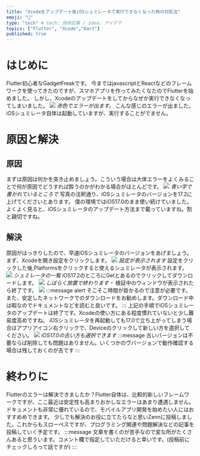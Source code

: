 ```yaml
---
title: "Xcodeをアップデート後iOSシュミレータで実行できなくなった時の対処法"
emoji: "📲"
type: "tech" # tech: 技術記事 / idea: アイデア
topics: ["Flutter", "Xcode","Dart"]
published: true
---
```

# はじめに
Flutter初心者なGadgetFreakです。
今まではjavascriptとReactなどのフレームワークを使ってきたのですが、スマホアプリを作ってみたくなたのでFlutterを始めました。
しかし、Xcodeのアップデートをしてからなぜか実行できなくなってしまいました。
![](https://storage.googleapis.com/zenn-user-upload/777c4dc21b5a-20231217.png)
*赤色でエラーが出ます。*
こんな感じのエラーが出ました。iOSシュミレータ自体は起動していますが、実行することがでません。
# 原因と解決
## 原因
まずは原因は何かを突き止めましょう。こういう場合は大体エラーをよくみることで何が原因でどうすれば酔うのかがわかる場合がほとんどです。
![](https://storage.googleapis.com/zenn-user-upload/c1d2211dafcc-20231217.png)
*青い字で書かれているところで*
写真の注釈通り、iOSシュミレータのバージョンを17.2に上げてくださいとあります。
僕の環境ではiOS17.0のまま使い続けていました。
よくよく見ると、iOSシュミレータのアップデート方法まで載っていますね。割と親切ですね。
## 解決
原因がはっきりしたので、早速iOSシュミレータのバージョンをあげましょう。
まず、Xcodeを開き設定をクリックします。
![](https://storage.googleapis.com/zenn-user-upload/448666f92299-20231217.png)
*設定が表示されます*
設定をクリックした後,Platformsをクリックすると使えるシュミレータが表示されます。
![](https://storage.googleapis.com/zenn-user-upload/17e2ba088e2a-20231217.png)
*シュミレータの一覧*
iOS17.2のところにGetとあるのでクリックしてダウンロードします。
![](https://storage.googleapis.com/zenn-user-upload/b1c594c29300-20231217.png)
*しばらく放置で終わります・*
検証中のウィンドウが表示されたら終了です。
![](https://storage.googleapis.com/zenn-user-upload/2ef0bf5ff9ac-20231217.png)
:::message alert
そこそこ時間が掛かるので注意が必要です。また、安定したネットワークでのダウンロードをお勧めします。ダウンロード中は暇なのでドキュメントなどを読むと良いです。
:::
上記の手順でiOSシュミレータのアップデートは終了です。Xcodeの使い方にある程度慣れていないと少し難易度高めですね。
iOSシュミレータを再起動しても17.0で立ち上がってしまう場合はアプリアイコン右クリックで、Deviceのクリックして新しい方を選択してください。
![](https://storage.googleapis.com/zenn-user-upload/d97c8075029f-20231217.png)
*iOS17.0の古い方も選択できます*
:::message
古いバージョンは不要ならば削除しても問題はありません。いくつかのヴバージョンで動作確認する場合は残しておくのが吉です
:::
# 終わりに
Flutterのエラーは解決できましたか？Flutter自体は、比較的新しいフレームワークですが、ここ最近は安定性も高まりおかしなエラーはあまり遭遇しません。ドキュメントも非常に優れているので、モバイルアプリ開発を始めたい人にはおすすめめできます。
少しでも解決のお役に立てたらなと思いZennに投稿しました。これからもスローペスですが、プログラミング関連や問題解決などの記事を投稿していく予定です。
:::message
文章を書くのが苦手なので変な所がたくさんあると思ういます。コメント欄で指定していただけると幸いです。(投稿前にチェックしろって話ですが)
:::